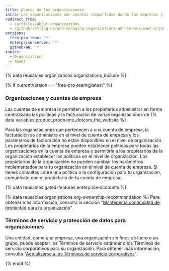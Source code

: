 ```yaml
---
title: Acerca de las organizaciones
intro: Las organizaciones son cuentas compartidas donde las empresas y los proyectos de código abierto pueden colaborar en muchos proyectos a la vez. Los propietarios y los administradores pueden administrar el acceso de los miembros a los datos y los proyectos de la organización con características administrativas y de seguridad sofisticadas.
redirect_from:
  - /articles/about-organizations
  - /github/setting-up-and-managing-organizations-and-teams/about-organizations
versions:
  free-pro-team: '*'
  enterprise-server: '*'
  github-ae: '*'
topics:
  - Organizations
  - Teams
---
```


{% data reusables.organizations.organizations_include %}

{% if currentVersion == "free-pro-team@latest" %}
### Organizaciones y cuentas de empresa

Las cuentas de empresa le permiten a los propietarios administrar en forma centralizada las políticas y la facturación de varias organizaciones de {% data variables.product.prodname_dotcom_the_website %}.

Para las organizaciones que pertenecen a una cuenta de empresa, la facturación se administra en el nivel de cuenta de empresa y los parámetros de facturación no están disponibles en el nivel de organización. Los propietarios de la empresa pueden establecer políticas para todas las organizaciones en la cuenta de empresa o permitirle a los propietarios de la organización establecer las políticas en el nivel de organización. Los propietarios de la organización no pueden cambiar los parámetros implementados para tu organización en el nivel de cuenta de empresa. Si tienes consultas sobre una política o la configuración para tu organización, comunícate con el propietario de tu cuenta de empresa.

{% data reusables.gated-features.enterprise-accounts %}

{% data reusables.organizations.org-ownership-recommendation %} Para obtener más información, consulta la sección "[Mantener la continuidad de propiedad para tu organización](/organizations/managing-peoples-access-to-your-organization-with-roles/maintaining-ownership-continuity-for-your-organization)".

### Términos de servicio y protección de datos para organizaciones

Una entidad, como una empresa, una organización sin fines de lucro o un grupo, puede aceptar los Términos de servicio estándar o los Términos de servicio corporativos para su organización. Para obtener más información, consulta "[Actualizarse a los Términos de servicio corporativos](/articles/upgrading-to-the-corporate-terms-of-service)".

{% endif %}
